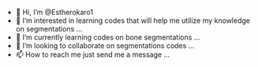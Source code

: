 - 👋 Hi, I’m @Estherokaro1
- 👀 I’m interested in learning codes that will help me utilize my knowledge on segmentations ...
- 🌱 I’m currently learning codes on bone segmentations ...
- 💞️ I’m looking to collaborate on segmentations codes ...
- 📫 How to reach me just send me a message ...

<!---
Estherokaro1/Estherokaro1 is a ✨ special ✨ repository because its `README.md` (this file) appears on your GitHub profile.
You can click the Preview link to take a look at your changes.
--->
